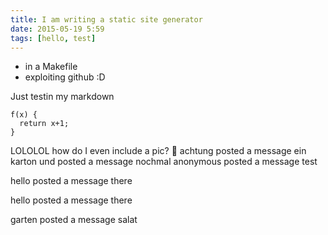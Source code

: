 ```yaml
---
title: I am writing a static site generator
date: 2015-05-19 5:59
tags: [hello, test]
---
```


- in a Makefile
- exploiting github :D

Just testin my markdown

    f(x) {
      return x+1;
    }

LOLOLOL how do I even include a pic?
🎂
achtung posted a message ein karton
und posted a message nochmal
anonymous posted a message test

hello posted a message there

hello  posted a message there 

garten posted a message salat
